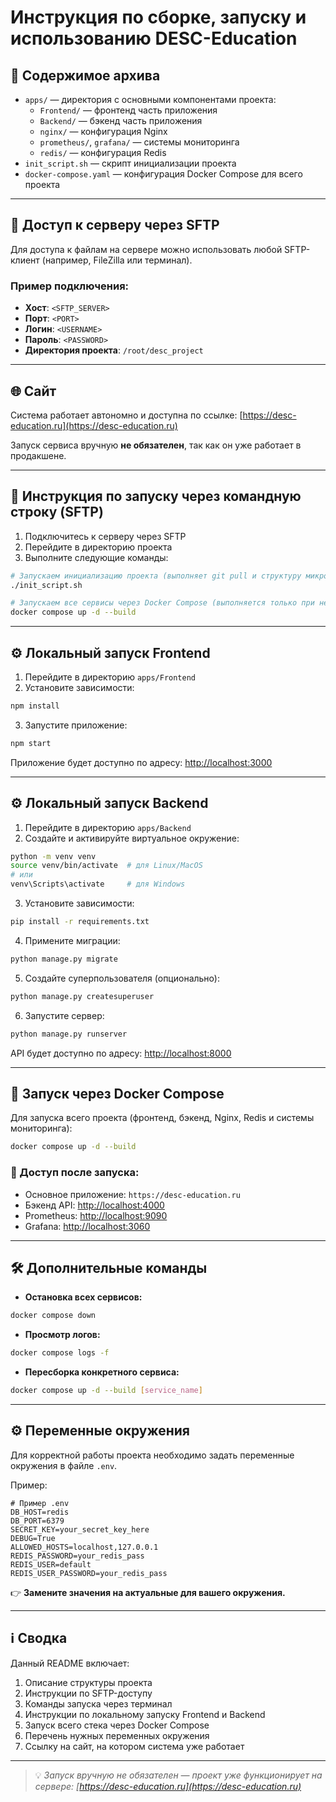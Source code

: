 # Инструкция по сборке, запуску и использованию DESC-Education

## 📁 Содержимое архива

- `apps/` — директория с основными компонентами проекта:
  - `Frontend/` — фронтенд часть приложения
  - `Backend/` — бэкенд часть приложения
  - `nginx/` — конфигурация Nginx
  - `prometheus/`, `grafana/` — системы мониторинга
  - `redis/` — конфигурация Redis
- `init_script.sh` — скрипт инициализации проекта
- `docker-compose.yaml` — конфигурация Docker Compose для всего проекта

---

## 🔐 Доступ к серверу через SFTP

Для доступа к файлам на сервере можно использовать любой SFTP-клиент (например, FileZilla или терминал).

### Пример подключения:

- **Хост**: `<SFTP_SERVER>`
- **Порт**: `<PORT>`
- **Логин**: `<USERNAME>`
- **Пароль**: `<PASSWORD>`
- **Директория проекта**: `/root/desc_project`

---

## 🌐 Сайт

Система работает автономно и доступна по ссылке: [https://desc-education.ru](https://desc-education.ru)

Запуск сервиса вручную **не обязателен**, так как он уже работает в продакшене.

---

## 🚀 Инструкция по запуску через командную строку (SFTP)

1. Подключитесь к серверу через SFTP
2. Перейдите в директорию проекта
3. Выполните следующие команды:

```bash
# Запускаем инициализацию проекта (выполняет git pull и структуру микросервисов)
./init_script.sh

# Запускаем все сервисы через Docker Compose (выполняется только при необходимости)
docker compose up -d --build
```

---

## ⚙️ Локальный запуск Frontend

1. Перейдите в директорию `apps/Frontend`
2. Установите зависимости:

```bash
npm install
```

3. Запустите приложение:

```bash
npm start
```

Приложение будет доступно по адресу: [http://localhost:3000](http://localhost:3000)

---

## ⚙️ Локальный запуск Backend

1. Перейдите в директорию `apps/Backend`
2. Создайте и активируйте виртуальное окружение:

```bash
python -m venv venv
source venv/bin/activate  # для Linux/MacOS
# или
venv\Scripts\activate     # для Windows
```

3. Установите зависимости:

```bash
pip install -r requirements.txt
```

4. Примените миграции:

```bash
python manage.py migrate
```

5. Создайте суперпользователя (опционально):

```bash
python manage.py createsuperuser
```

6. Запустите сервер:

```bash
python manage.py runserver
```

API будет доступно по адресу: [http://localhost:8000](http://localhost:8000)

---

## 🐳 Запуск через Docker Compose

Для запуска всего проекта (фронтенд, бэкенд, Nginx, Redis и системы мониторинга):

```bash
docker compose up -d --build
```

### 📡 Доступ после запуска:

- Основное приложение: `https://desc-education.ru`
- Бэкенд API: [http://localhost:4000](http://localhost:4000)
- Prometheus: [http://localhost:9090](http://localhost:9090)
- Grafana: [http://localhost:3060](http://localhost:3060)

---

## 🛠 Дополнительные команды

- **Остановка всех сервисов:**

```bash
docker compose down
```

- **Просмотр логов:**

```bash
docker compose logs -f
```

- **Пересборка конкретного сервиса:**

```bash
docker compose up -d --build [service_name]
```

---

## ⚙️ Переменные окружения

Для корректной работы проекта необходимо задать переменные окружения в файле `.env`.

Пример:

```env
# Пример .env
DB_HOST=redis
DB_PORT=6379
SECRET_KEY=your_secret_key_here
DEBUG=True
ALLOWED_HOSTS=localhost,127.0.0.1
REDIS_PASSWORD=your_redis_pass
REDIS_USER=default
REDIS_USER_PASSWORD=your_redis_pass
```

👉 **Замените значения на актуальные для вашего окружения.**

---

## ℹ️ Сводка

Данный README включает:

1. Описание структуры проекта
2. Инструкции по SFTP-доступу
3. Команды запуска через терминал
4. Инструкции по локальному запуску Frontend и Backend
5. Запуск всего стека через Docker Compose
6. Перечень нужных переменных окружения
7. Ссылку на сайт, на котором система уже работает

---

> 💡 *Запуск вручную не обязателен — проект уже функционирует на сервере: [https://desc-education.ru](https://desc-education.ru)*